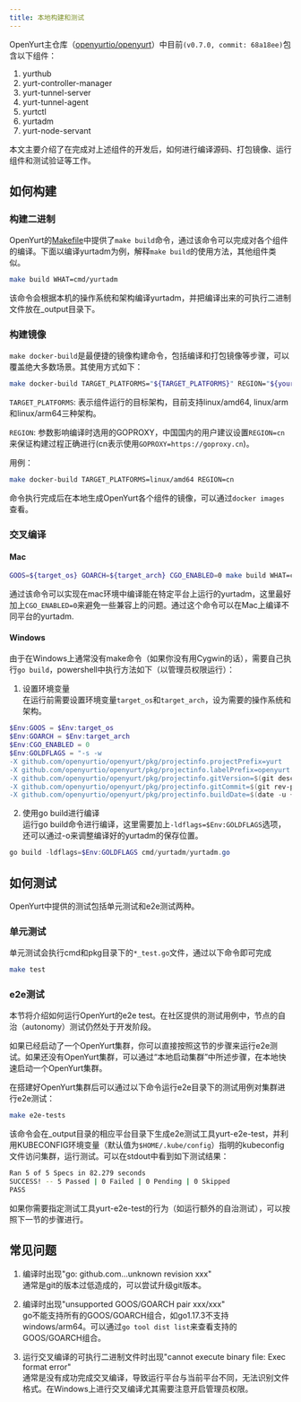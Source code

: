 ```yaml
---
title: 本地构建和测试
---
```


OpenYurt主仓库（[openyurtio/openyurt](https://github.com/openyurtio/openyurt)）中目前`(v0.7.0, commit: 68a18ee)`包含以下组件：

1. yurthub
2. yurt-controller-manager
3. yurt-tunnel-server
4. yurt-tunnel-agent
5. yurtctl
6. yurtadm
7. yurt-node-servant

本文主要介绍了在完成对上述组件的开发后，如何进行编译源码、打包镜像、运行组件和测试验证等工作。

## 如何构建

### 构建二进制

OpenYurt的[Makefile](https://github.com/openyurtio/openyurt/blob/master/Makefile)中提供了`make build`命令，通过该命令可以完成对各个组件的编译。下面以编译yurtadm为例，解释`make build`的使用方法，其他组件类似。

```bash
make build WHAT=cmd/yurtadm
```

该命令会根据本机的操作系统和架构编译yurtadm，并把编译出来的可执行二进制文件放在_output目录下。

### 构建镜像

`make docker-build`是最便捷的镜像构建命令，包括编译和打包镜像等步骤，可以覆盖绝大多数场景。其使用方式如下：

```bash
make docker-build TARGET_PLATFORMS="${TARGET_PLATFORMS}" REGION="${your_region}"
```

`TARGET_PLATFORMS`: 表示组件运行的目标架构，目前支持linux/amd64, linux/arm和linux/arm64三种架构。

`REGION`: 参数影响编译时选用的GOPROXY，中国国内的用户建议设置`REGION=cn`来保证构建过程正确进行(cn表示使用`GOPROXY=https://goproxy.cn`)。

用例：

```bash
make docker-build TARGET_PLATFORMS=linux/amd64 REGION=cn
```

命令执行完成后在本地生成OpenYurt各个组件的镜像，可以通过`docker images`查看。

### 交叉编译

#### Mac

```bash
GOOS=${target_os} GOARCH=${target_arch} CGO_ENABLED=0 make build WHAT=cmd/yurtadm
```

通过该命令可以实现在mac环境中编译能在特定平台上运行的yurtadm，这里最好加上`CGO_ENABLED=0`来避免一些兼容上的问题。通过这个命令可以在Mac上编译不同平台的yurtadm.

#### Windows

由于在Windows上通常没有make命令（如果你没有用Cygwin的话），需要自己执行`go build`，powershell中执行方法如下（以管理员权限运行）：

1. 设置环境变量  
   在运行前需要设置环境变量`target_os`和`target_arch`，设为需要的操作系统和架构。

```powershell
$Env:GOOS = $Env:target_os
$Env:GOARCH = $Env:target_arch
$Env:CGO_ENABLED = 0
$Env:GOLDFLAGS = "-s -w 
-X github.com/openyurtio/openyurt/pkg/projectinfo.projectPrefix=yurt
-X github.com/openyurtio/openyurt/pkg/projectinfo.labelPrefix=openyurt.io
-X github.com/openyurtio/openyurt/pkg/projectinfo.gitVersion=$(git describe --abbrev=0)
-X github.com/openyurtio/openyurt/pkg/projectinfo.gitCommit=$(git rev-parse HEAD)
-X github.com/openyurtio/openyurt/pkg/projectinfo.buildDate=$(date -u +'%Y-%m-%dT%H:%M:%SZ')"
```

2. 使用go build进行编译  
   运行go build命令进行编译，这里需要加上`-ldflags=$Env:GOLDFLAGS`选项，还可以通过-o来调整编译好的yurtadm的保存位置。

```powershell
go build -ldflags=$Env:GOLDFLAGS cmd/yurtadm/yurtadm.go
```

## 如何测试

OpenYurt中提供的测试包括单元测试和e2e测试两种。

### 单元测试

单元测试会执行cmd和pkg目录下的`*_test.go`文件，通过以下命令即可完成

```bash
make test
```

### e2e测试

本节将介绍如何运行OpenYurt的e2e test。在社区提供的测试用例中，节点的自治（autonomy）测试仍然处于开发阶段。

如果已经启动了一个OpenYurt集群，你可以直接按照这节的步骤来运行e2e测试。如果还没有OpenYurt集群，可以通过“本地启动集群”中所述步骤，在本地快速启动一个OpenYurt集群。

在搭建好OpenYurt集群后可以通过以下命令运行e2e目录下的测试用例对集群进行e2e测试：

```bash
make e2e-tests
```

该命令会在_output目录的相应平台目录下生成e2e测试工具yurt-e2e-test，并利用KUBECONFIG环境变量（默认值为`$HOME/.kube/config`）指明的kubeconfig文件访问集群，运行测试。可以在stdout中看到如下测试结果：

```bash
Ran 5 of 5 Specs in 82.279 seconds
SUCCESS! -- 5 Passed | 0 Failed | 0 Pending | 0 Skipped
PASS
```

如果你需要指定测试工具yurt-e2e-test的行为（如运行额外的自治测试），可以按照下一节的步骤进行。

## 常见问题

1. 编译时出现"go: github.com...unknown revision xxx"  
   通常是git的版本过低造成的，可以尝试升级git版本。

2. 编译时出现"unsupported GOOS/GOARCH pair xxx/xxx"  
   go不能支持所有的GOOS/GOARCH组合，如go1.17.3不支持windows/arm64。可以通过`go tool dist list`来查看支持的GOOS/GOARCH组合。

3. 运行交叉编译的可执行二进制文件时出现"cannot execute binary file: Exec format error"  
   通常是没有成功完成交叉编译，导致运行平台与当前平台不同，无法识别文件格式。在Windows上进行交叉编译尤其需要注意开启管理员权限。
